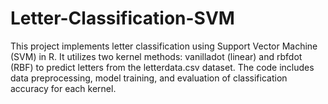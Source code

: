 # Letter-Classification-SVM
This project implements letter classification using Support Vector Machine (SVM) in R. It utilizes two kernel methods: vanilladot (linear) and rbfdot (RBF) to predict letters from the letterdata.csv dataset. The code includes data preprocessing, model training, and evaluation of classification accuracy for each kernel.
